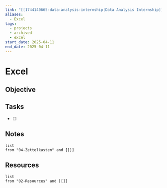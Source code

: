 ```yaml
---
link: "[[1744140665-data-analysis-internship|Data Analysis Internship]]"
aliases:
  - Excel
tags:
  - projects
  - archived
  - excel
start_date: 2025-04-11
end_date: 2025-04-11
---
```

# Excel
## Objective

## Tasks
- [ ] 

## Notes
```dataview
list
from "04-Zettelkasten" and [[]]
```

## Resources
```dataview
list
from "02-Resources" and [[]]
```
